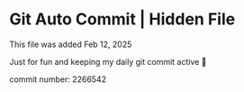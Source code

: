 # Git Auto Commit | Hidden File

This file was added Feb 12, 2025

Just for fun and keeping my daily git commit active 🤪

commit number: 2266542
